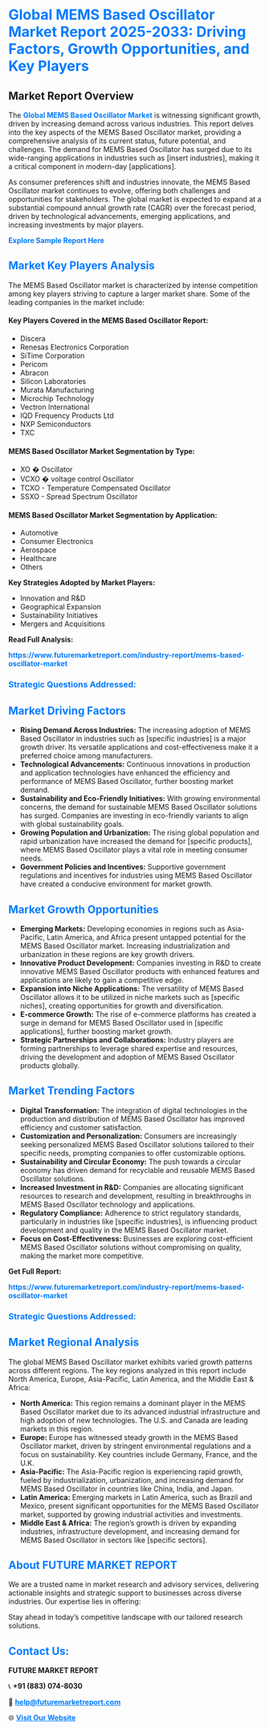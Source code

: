<h1 style="color: #007BFF;">Global MEMS Based Oscillator Market Report 2025-2033: Driving Factors, Growth Opportunities, and Key Players</h1>

<section id="overview">
<h2>Market Report Overview</h2>
<p>The <a href="https://www.futuremarketreport.com/industry-report/mems-based-oscillator-market" style="color: #007BFF; text-decoration: none;"><strong>Global MEMS Based Oscillator Market</strong></a> is witnessing significant growth, driven by increasing demand across various industries. This report delves into the key aspects of the MEMS Based Oscillator market, providing a comprehensive analysis of its current status, future potential, and challenges. The demand for MEMS Based Oscillator has surged due to its wide-ranging applications in industries such as [insert industries], making it a critical component in modern-day [applications].</p>
<p>As consumer preferences shift and industries innovate, the MEMS Based Oscillator market continues to evolve, offering both challenges and opportunities for stakeholders. The global market is expected to expand at a substantial compound annual growth rate (CAGR) over the forecast period, driven by technological advancements, emerging applications, and increasing investments by major players.</p>
</section>

<section id="overview">
<p><a href="https://www.futuremarketreport.com/request-sample/reportId=75312" style="color: #007BFF; text-decoration: none;"><strong>Explore Sample Report Here</strong></a></p>
</section>

<section id="key-players">
<h2 style="color: #007BFF;">Market Key Players Analysis</h2>
<p>The MEMS Based Oscillator market is characterized by intense competition among key players striving to capture a larger market share. Some of the leading companies in the market include:</p>
<h4>Key Players Covered in the MEMS Based Oscillator Report:</h4>
<ul><li>Discera</li><li>Renesas Electronics Corporation</li><li>SiTime Corporation</li><li>Pericom</li><li>Abracon</li><li>Silicon Laboratories</li><li>Murata Manufacturing</li><li>Microchip Technology</li><li>Vectron International</li><li>IQD Frequency Products Ltd</li><li>NXP Semiconductors</li><li>TXC</li></ul>
<h4>MEMS Based Oscillator Market Segmentation by Type:</h4>
<ul><li>XO � Oscillator</li><li>VCXO � voltage control Oscillator</li><li>TCXO - Temperature Compensated Oscillator</li><li>SSXO - Spread Spectrum Oscillator</li></ul>

<h4>MEMS Based Oscillator Market Segmentation by Application:</h4>
<ul><li>Automotive</li><li>Consumer Electronics</li><li>Aerospace</li><li>Healthcare</li><li>Others</li></ul>
<p><strong>Key Strategies Adopted by Market Players:</strong></p>
<ul>
<li>Innovation and R&D</li>
<li>Geographical Expansion</li>
<li>Sustainability Initiatives</li>
<li>Mergers and Acquisitions</li>
</ul>
</section>

<section>
<p><strong>Read Full Analysis: </strong></p><a href="https://www.futuremarketreport.com/industry-report/mems-based-oscillator-market" style="color: #007BFF; text-decoration: none;"><strong>https://www.futuremarketreport.com/industry-report/mems-based-oscillator-market</strong></a>
<h3 style="color: #007BFF;">Strategic Questions Addressed:</h3>
</section>

<section id="driving-factors">
<h2 style="color: #007BFF;">Market Driving Factors</h2>
<ul>
<li><strong>Rising Demand Across Industries:</strong> The increasing adoption of MEMS Based Oscillator in industries such as [specific industries] is a major growth driver. Its versatile applications and cost-effectiveness make it a preferred choice among manufacturers.</li>
<li><strong>Technological Advancements:</strong> Continuous innovations in production and application technologies have enhanced the efficiency and performance of MEMS Based Oscillator, further boosting market demand.</li>
<li><strong>Sustainability and Eco-Friendly Initiatives:</strong> With growing environmental concerns, the demand for sustainable MEMS Based Oscillator solutions has surged. Companies are investing in eco-friendly variants to align with global sustainability goals.</li>
<li><strong>Growing Population and Urbanization:</strong> The rising global population and rapid urbanization have increased the demand for [specific products], where MEMS Based Oscillator plays a vital role in meeting consumer needs.</li>
<li><strong>Government Policies and Incentives:</strong> Supportive government regulations and incentives for industries using MEMS Based Oscillator have created a conducive environment for market growth.</li>
</ul>
</section>

<section id="growth-opportunities">
<h2 style="color: #007BFF;">Market Growth Opportunities</h2>
<ul>
<li><strong>Emerging Markets:</strong> Developing economies in regions such as Asia-Pacific, Latin America, and Africa present untapped potential for the MEMS Based Oscillator market. Increasing industrialization and urbanization in these regions are key growth drivers.</li>
<li><strong>Innovative Product Development:</strong> Companies investing in R&D to create innovative MEMS Based Oscillator products with enhanced features and applications are likely to gain a competitive edge.</li>
<li><strong>Expansion into Niche Applications:</strong> The versatility of MEMS Based Oscillator allows it to be utilized in niche markets such as [specific niches], creating opportunities for growth and diversification.</li>
<li><strong>E-commerce Growth:</strong> The rise of e-commerce platforms has created a surge in demand for MEMS Based Oscillator used in [specific applications], further boosting market growth.</li>
<li><strong>Strategic Partnerships and Collaborations:</strong> Industry players are forming partnerships to leverage shared expertise and resources, driving the development and adoption of MEMS Based Oscillator products globally.</li>
</ul>
</section>

<section id="trending-factors">
<h2 style="color: #007BFF;">Market Trending Factors</h2>
<ul>
<li><strong>Digital Transformation:</strong> The integration of digital technologies in the production and distribution of MEMS Based Oscillator has improved efficiency and customer satisfaction.</li>
<li><strong>Customization and Personalization:</strong> Consumers are increasingly seeking personalized MEMS Based Oscillator solutions tailored to their specific needs, prompting companies to offer customizable options.</li>
<li><strong>Sustainability and Circular Economy:</strong> The push towards a circular economy has driven demand for recyclable and reusable MEMS Based Oscillator solutions.</li>
<li><strong>Increased Investment in R&D:</strong> Companies are allocating significant resources to research and development, resulting in breakthroughs in MEMS Based Oscillator technology and applications.</li>
<li><strong>Regulatory Compliance:</strong> Adherence to strict regulatory standards, particularly in industries like [specific industries], is influencing product development and quality in the MEMS Based Oscillator market.</li>
<li><strong>Focus on Cost-Effectiveness:</strong> Businesses are exploring cost-efficient MEMS Based Oscillator solutions without compromising on quality, making the market more competitive.</li>
</ul>
</section>

<section>
<p><strong>Get Full Report: </strong></p><a href="https://www.futuremarketreport.com/industry-report/mems-based-oscillator-market" style="color: #007BFF; text-decoration: none;"><strong>https://www.futuremarketreport.com/industry-report/mems-based-oscillator-market</strong></a>
<h3 style="color: #007BFF;">Strategic Questions Addressed:</h3>
</section>


<section id="regional-analysis">
<h2 style="color: #007BFF;">Market Regional Analysis</h2>
<p>The global MEMS Based Oscillator market exhibits varied growth patterns across different regions. The key regions analyzed in this report include North America, Europe, Asia-Pacific, Latin America, and the Middle East & Africa:</p>
<ul>
<li><strong>North America:</strong> This region remains a dominant player in the MEMS Based Oscillator market due to its advanced industrial infrastructure and high adoption of new technologies. The U.S. and Canada are leading markets in this region.</li>
<li><strong>Europe:</strong> Europe has witnessed steady growth in the MEMS Based Oscillator market, driven by stringent environmental regulations and a focus on sustainability. Key countries include Germany, France, and the U.K.</li>
<li><strong>Asia-Pacific:</strong> The Asia-Pacific region is experiencing rapid growth, fueled by industrialization, urbanization, and increasing demand for MEMS Based Oscillator in countries like China, India, and Japan.</li>
<li><strong>Latin America:</strong> Emerging markets in Latin America, such as Brazil and Mexico, present significant opportunities for the MEMS Based Oscillator market, supported by growing industrial activities and investments.</li>
<li><strong>Middle East & Africa:</strong> The region’s growth is driven by expanding industries, infrastructure development, and increasing demand for MEMS Based Oscillator in sectors like [specific sectors].</li>
</ul>
</section>

<footer>
<h2 style="color: #007BFF;">About FUTURE MARKET REPORT</h2>
<p>We are a trusted name in market research and advisory services, delivering actionable insights and strategic support to businesses across diverse industries. Our expertise lies in offering:</p>

<p>Stay ahead in today’s competitive landscape with our tailored research solutions.</p>

<h2 style="color: #007BFF;">Contact Us:</h2>
<p><strong>FUTURE MARKET REPORT</strong></p>
<p>📞 <strong>+91 (883) 074-8030</strong></p>
<p>📧 <strong><a href="mailto:help@futuremarketreport.com" style="color: #007BFF;">help@futuremarketreport.com</a></strong></p>
<p>🌐 <strong><a href="https://www.futuremarketreport.com/" style="color: #007BFF;">Visit Our Website</a></strong></p>
</footer>